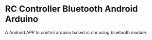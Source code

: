 # RC Controller Bluetooth Android Arduino
A Android APP to control arduino based rc car using bluetooth module.
